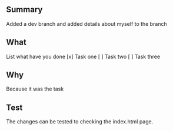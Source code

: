 ## Summary
Added a dev branch and added details about myself to the branch

## What
List what have you done
[x] Task one
[ ] Task two
[ ] Task three

## Why
Because it was the task

## Test
The changes can be tested to checking the index.html page.